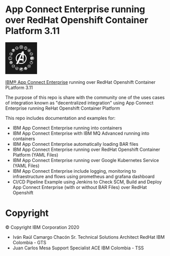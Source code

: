 # App Connect Enterprise running over RedHat Openshift Container Platform 3.11


<img src="./avengers.jpg" width="100" alt="IBM ACE logo"/>

[IBM® App Connect Enterprise](https://www.ibm.com/cloud/app-connect/enterprise) running over RedHat Openshift Container PLatform 3.11

The purpose of this repo is share with the community one of the uses cases of integration known as "decentralized integration" using App Connect Enterprise running ReHat Openshift Container Platform

This repo includes documentation and examples for:
- IBM App Connect Enterprise running into containers
- IBM App Connect Enterprise with IBM MQ Advanced running into containers
- IBM App Connect Enterprise automatically loading BAR files
- IBM App Connect Enterprise running over RedHat Openshift Container Platform (YAML Files)
- IBM App Connect Enterprise running over Google Kubernetes Service (YAML Files)
- IBM App Connect Enterprise include logging, monitoring to infraestructure and flows using prometheus and grafana dashboard
- CI/CD Pipeline Example using Jenkins to Check SCM, Build and Deploy App Connect Enterprise (with or without BAR Files) over RedHat Openshift


# Copyright

© Copyright IBM Corporation 2020
- Iván Raúl Camargo Chacón Sr. Technical Solutions Architect RedHat IBM Colombia - GTS
- Juan Carlos Mesa Support Specialist ACE IBM Colombia - TSS
